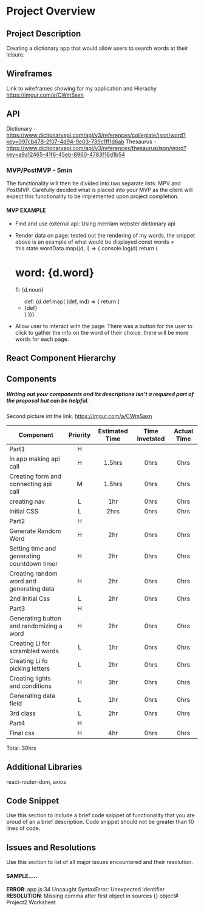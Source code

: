 # Project Overview
## Project Description

Creating a dictionary app that would allow users to search words at their leisure.

## Wireframes

Link to wireframes showing for my application and Hierachy
https://imgur.com/a/CWmSaxn

## API

Dictionary - https://www.dictionaryapi.com/api/v3/references/collegiate/json/word?key=097cb478-2f07-4d94-9e03-739c1ff1d6ab
Thesaurus -https://www.dictionaryapi.com/api/v3/references/thesaurus/json/word?key=a9a12465-41f6-45eb-8960-4783f16d1b54

### MVP/PostMVP - 5min

The functionality will then be divided into two separate lists: MPV and PostMVP.  Carefully decided what is placed into your MVP as the client will expect this functionality to be implemented upon project completion.  

#### MVP EXAMPLE
- Find and use external api: Using merriam webster dictionary api
- Render data on page: tested out the rendering of my words, the snippet above is an example of what would be displayed
const words = this.state.wordData.map((d, i) => {
  console.log(d)
  return (
  <div>
    <h1>word: {d.word}</h1>
    <p>fl: {d.noun}</p>
    <ul>def: {d.def.map( (def, ind) => {
      return (
        <li key={ind}>{def}</li>
      )
    })}</ul>
  </div>

- Allow user to interact with the page: There was a button for the user to click to gather the info on the word of their choice. there will be more words for each page.

## React Component Hierarchy
## Components
##### Writing out your components and its descriptions isn't a required part of the proposal but can be helpful.
Second picture int the link.
https://imgur.com/a/CWmSaxn

| Component | Priority | Estimated Time | Time Invetsted | Actual Time |
| --- | :---: |  :---: | :---: | :---: |
| Part1 | H | |  |  |
| In app making api call | H | 1.5hrs | 0hrs | 0hrs |
| Creating form and connecting api call| M | 1.5hrs | 0hrs | 0hrs |
| creating nav | L | 1hr | 0hrs | 0hrs |
| Initial CSS | L | 2hrs | 0hrs | 0hrs |
| Part2 | H | |  |  |
| Generate Random Word | H | 2hr | 0hrs | 0hrs |
| Setting time and generating countdown timer | H | 2hr | 0hrs | 0hrs |
| Creating random word and generating data | H | 2hr | 0hrs | 0hrs |
| 2nd Initial Css | L | 2hr | 0hrs | 0hrs |
| Part3 | H | |  |  |
| Generating button and randomizing a word | H | 2hr | 0hrs | 0hrs |
| Creating Li for scrambled words | L | 1hr | 0hrs | 0hrs |
| Creating Li fo picking letters | L | 2hr | 0hrs | 0hrs |
| Creating lights and conditions | H | 3hr | 0hrs | 0hrs |
| Generating data field | L | 1hr | 0hrs | 0hrs |
| 3rd class | L | 2hr | 0hrs | 0hrs |
| Part4 | H | |  |  |
| Final css | H| 4hr | 0hrs | 0hrs |
Total: 30hrs


## Additional Libraries
react-router-dom, axios

## Code Snippet

Use this section to include a brief code snippet of functionality that you are proud of an a brief description.  Code snippet should not be greater than 10 lines of code.


## Issues and Resolutions
 Use this section to list of all major issues encountered and their resolution.

#### SAMPLE.....
**ERROR**: app.js:34 Uncaught SyntaxError: Unexpected identifier                                
**RESOLUTION**: Missing comma after first object in sources {} object# Project2 Worksheet
